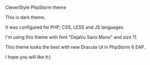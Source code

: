 CleverStyle PhpStorm theme

This is dark theme.

It was configured for PHP, CSS, LESS and JS languages.

I'm using this theme with font "DejaVu Sans Mono" and size 11.

This theme looks the best with new Dracula UI in PhpStorm 6 EAP.

I hope you will like it:)
